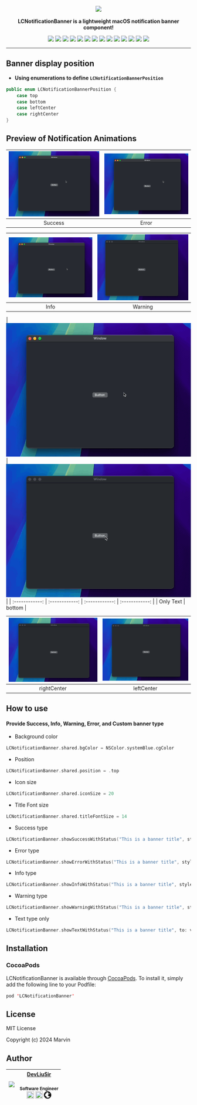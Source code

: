 <p align="center">
<img src="./Design/icon.png" width="500">

<p align="center"> <b>LCNotificationBanner is a lightweight macOS notification banner component!</b></p>

<p align="center">
<img src="https://badgen.net/badge/icon/apple?icon=apple&label">
<img src="https://img.shields.io/badge/language-swift-orange.svg">
<img src="https://img.shields.io/badge/macOS-10.14-blue.svg">
<img src="https://img.shields.io/badge/build-passing-brightgreen">
<img src="https://img.shields.io/github/languages/top/DevLiuSir/LCNotificationBanner?color=blueviolet">
<img src="https://img.shields.io/github/license/DevLiuSir/LCNotificationBanner.svg">
<img src="https://img.shields.io/github/languages/code-size/DevLiuSir/LCNotificationBanner?color=ff69b4&label=codeSize">
<img src="https://img.shields.io/github/repo-size/DevLiuSir/LCNotificationBanner">
<img src="https://img.shields.io/github/last-commit/DevLiuSir/LCNotificationBanner">
<img src="https://img.shields.io/github/commit-activity/m/DevLiuSir/LCNotificationBanner">
<img src="https://img.shields.io/github/stars/DevLiuSir/LCNotificationBanner.svg?style=social&label=Star">
<img src="https://img.shields.io/github/forks/DevLiuSir/LCNotificationBanner?style=social">
<img src="https://img.shields.io/github/watchers/DevLiuSir/LCNotificationBanner?style=social">
<a href="https://twitter.com/LiuChuan_"><img src="https://img.shields.io/twitter/follow/LiuChuan_.svg?style=social"></a>
</p>

---



## Banner display position

- **Using enumerations to define `LCNotificationBannerPosition `** 

```swift
public enum LCNotificationBannerPosition {
    case top
    case bottom
    case leftCenter
    case rightCenter
}
```


## Preview of Notification Animations

| ![](Design/top_success.gif) | ![](Design/top_error.gif) |
| :------------: | :------------: |
| Success | Error |


| ![](Design/top_info.gif) | ![](Design/top_warning.gif) |
| :------------: | :------------: |
| Info | Warning |


| ![](Design/top_only_text.gif) |  ![](Design/bottom.gif) |
| :------------: | :------------: | :------------: | :------------: |
|  Only Text | bottom |


| ![](Design/rightCenter.gif) | ![](Design/leftCenter.gif)
| :------------: | :------------: |
|rightCenter  | leftCenter |




## How to use

#### Provide Success, Info, Warning, Error, and Custom banner type

- Background color

```swift
LCNotificationBanner.shared.bgColor = NSColor.systemBlue.cgColor
```

- Position

```swift
LCNotificationBanner.shared.position = .top
```

- Icon size

```swift
LCNotificationBanner.shared.iconSize = 20
```

- Title Font size

```swift        
LCNotificationBanner.shared.titleFontSize = 14
```

- Success type

```swift
LCNotificationBanner.showSuccessWithStatus("This is a banner title", style: .dark, to: view.window)
```

- Error type

```swift
LCNotificationBanner.showErrorWithStatus("This is a banner title", style: .dark, to: view.window)
```

- Info type

```swift
LCNotificationBanner.showInfoWithStatus("This is a banner title", style: .dark, to: view.window)
```


- Warning type

```swift
LCNotificationBanner.showWarningWithStatus("This is a banner title", style: .dark, to: view.window)
```


- Text type only

```swift
LCNotificationBanner.showTextWithStatus("This is a banner title", to: view.window)
```




## Installation

### CocoaPods
LCNotificationBanner is available through [CocoaPods](https://cocoapods.org). To install it, simply add the following line to your Podfile:


```swift
pod 'LCNotificationBanner'
```



## License

MIT License

Copyright (c) 2024 Marvin


## Author

| [<img src="https://avatars2.githubusercontent.com/u/11488337?s=460&v=4" width="120px;"/>](https://github.com/DevLiuSir)  |  [DevLiuSir](https://github.com/DevLiuSir)<br/><br/><sub>Software Engineer</sub><br/> [<img align="center" src="https://cdn.jsdelivr.net/npm/simple-icons@3.0.1/icons/twitter.svg" height="20" width="20"/>][1] [<img align="center" src="https://cdn.jsdelivr.net/npm/simple-icons@3.0.1/icons/github.svg" height="20" width="20"/>][2] [<img align="center" src="https://raw.githubusercontent.com/iconic/open-iconic/master/svg/globe.svg" height="20" width="20"/>][3]|
| :------------: | :------------: |

[1]: https://twitter.com/LiuChuan_
[2]: https://github.com/DevLiuSir
[3]: https://devliusir.com/